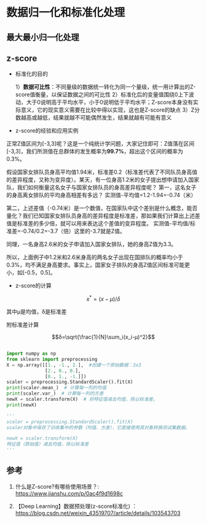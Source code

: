 # 数据归一化和标准化处理


## 最大最小归一化处理


## z-score


* 标准化的目的
  
  1）**数据可比性**：不同量级的数据统一转化为同一个量级，统一用计算出的Z-score值衡量，以保证数据之间的可比性
  2）标准化后的变量值围绕0上下波动，大于0说明高于平均水平，小于0说明低于平均水平；Z-score本身没有实际意义，它的现实意义需要在比较中得以实现，这也是Z-score的缺点
  3）Z分数越高或越低，结果就越不可能偶然发生，结果就越有可能有意义

* z-score的经验和应用实例

正常Z值区间为[-3,3]呢？这是一个纯统计学问题，大家记住即可：Z值落在区间[-3,3]，我们所测值在总群体的发生概率为**99.7%**，超出这个区间的概率为0.3%。

假设国家女排队员身高平均值1.94米，标准差0.2（标准差代表了不同队员身高值的差异程度，又称为变异度）。某天，有一位身高1.2米的女子提出想申请加入国家队，我们如何衡量这名女子与国家女排队员的身高差异程度呢？
第一，这名女子的身高离女排队的平均身高相差有多远？
实测值-平均值=1.2-1.94=-0.74（米）

第二，上述差值（-0.74米）是一个数值，在国家队中这个差别是什么概念，能否量化？我们已知国家女排队员身高的差异程度是标准差，那如果我们计算出上述差值是标准差的多少倍，就可以用来表达这个差值的变异程度。
实测值-平均值/标准差=-0.74/0.2=-3.7（倍）这里的-3.7就是Z值。

同理，一名身高2.6米的女子申请加入国家女排队，她的身高Z值为3.3。

所以，上面例子中1.2米和2.6米身高的两名女子出现在国排队的概率均小于0.3%，均不满足身高要求。事实上，国家女子排队的身高Z值区间标准可能更小，如[-0.5，0.5]。


* z-score的计算

$$x^* = (x-μ)/δ$$

其中μ是均值，δ是标准差

附标准差计算

$$δ=\sqrt{\frac{1}{N}\sum_i(x_i-μ)^2}$$


``` python 

import numpy as np
from sklearn import preprocessing
X = np.array([[1., -1., 2.],  #创建一个原始数据：3x3
              [2., 0., 0.],
              [0., 1., -1.]])
scaler = preprocessing.StandardScaler().fit(X)
print(scaler.mean_)  # 计算每一列的均值
print(scaler.var_)  # 计算每一列的方差
newX = scaler.transform(X)  # 将特征值减去均值，除以标准差。
print(newX)

'''
scaler = preprocessing.StandardScaler().fit(X)
scaler对象中保存了训练集中的参数（均值、方差），它直接使用其对象转换测试集数据。

newX = scaler.transform(X)
特征值（原始值）减去均值，除以标准差
'''

```


## 参考

1. 什么是Z-score?有哪些使用场景？: 
https://www.jianshu.com/p/0ac4f9d1698c

2. 【Deep Learning】数据预处理(z-score标准化) ： https://blog.csdn.net/weixin_43519707/article/details/103543703


